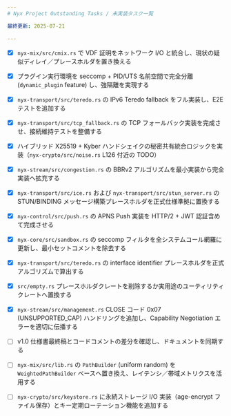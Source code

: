 ```yaml
---
# Nyx Project Outstanding Tasks / 未実装タスク一覧

最終更新: 2025-07-21

---
```

- [x] `nyx-mix/src/cmix.rs` で VDF 証明をネットワーク I/O と統合し、現状の疑似ディレイ／プレースホルダを置き換える
- [x] プラグイン実行環境を seccomp + PID/UTS 名前空間で完全分離 (`dynamic_plugin` feature) し、強隔離を実現する
- [x] `nyx-transport/src/teredo.rs` の IPv6 Teredo fallback をフル実装し、E2E テストを追加する
- [x] `nyx-transport/src/tcp_fallback.rs` の TCP フォールバック実装を完成させ、接続維持テストを整備する
- [x] ハイブリッド X25519 + Kyber ハンドシェイクの秘密共有統合ロジックを実装（`nyx-crypto/src/noise.rs` L126 付近の TODO）
- [x] `nyx-stream/src/congestion.rs` の BBRv2 アルゴリズムを最小実装から完全実装へ拡充する
- [x] `nyx-transport/src/ice.rs` および `nyx-transport/src/stun_server.rs` の STUN/BINDING メッセージ構築プレースホルダを正式仕様準拠に置換する
- [x] `nyx-control/src/push.rs` の APNS Push 実装を HTTP/2 + JWT 認証含めて完成させる
- [x] `nyx-core/src/sandbox.rs` の seccomp フィルタを全システムコール網羅に更新し、最小セットコメントを除去する
- [x] `nyx-transport/src/teredo.rs` の interface identifier プレースホルダを正式アルゴリズムで算出する
- [x] `src/empty.rs` プレースホルダクレートを削除するか実用途のユーティリティクレートへ置換する
- [x] `nyx-stream/src/management.rs` CLOSE コード 0x07 (UNSUPPORTED_CAP) ハンドリングを追加し、Capability Negotiation エラーを適切に伝播する
- [ ] v1.0 仕様書最終稿とコードコメントの差分を確認し、ドキュメントを同期する
- [ ] `nyx-mix/src/lib.rs` の `PathBuilder` (uniform random) を `WeightedPathBuilder` ベースへ置き換え、レイテンシ／帯域メトリクスを活用する
- [ ] `nyx-crypto/src/keystore.rs` に永続ストレージ I/O 実装（age-encrypt ファイル保存）とキー定期ローテーション機能を追加する


